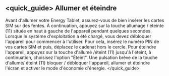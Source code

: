 ## <quick_guide>  Allumer et éteindre

Avant d'allumer votre Energy Tablet, assurez-vous de bien insérer les cartes SIM sur des fentes.  À continuation, appuyez sur la touche allumage / éteinte (11) située en haut à gauche de l'appareil pendant quelques secondes. Lorsque le système d'exploitation a été chargé, vous devez débloquer l'appareil pour commencer à l'utiliser. Pour cela, insérez le numéro PIN de vos cartes SIM et puis, déplacez le cadenat hors le cercle.   Pour éteindre l'appareil, appuyez sur la touche d'allumé /éteint (11) jusqu'à l'éteint, à continuation, choisisez l'option "Éteint". Une pulsation brève de la touche d'allumé/ éteint (11) bloquer / débloquer l'appareil, allumer et éteindre l'écran et activer le mode d'économie d'énergie.
</quick_guide>
